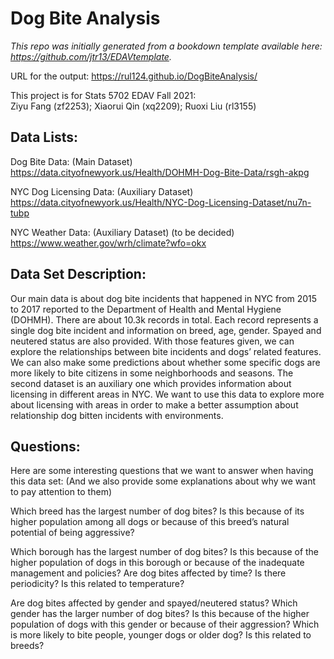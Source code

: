 # Dog Bite Analysis

*This repo was initially generated from a bookdown template available here: https://github.com/jtr13/EDAVtemplate.*	

URL for the output: https://rul124.github.io/DogBiteAnalysis/

This project is for Stats 5702 EDAV Fall 2021:\
Ziyu Fang (zf2253); Xiaorui Qin (xq2209); Ruoxi Liu (rl3155)
## Data Lists:
Dog Bite Data: (Main Dataset)\
 https://data.cityofnewyork.us/Health/DOHMH-Dog-Bite-Data/rsgh-akpg
 
NYC Dog Licensing Data: (Auxiliary Dataset)\
https://data.cityofnewyork.us/Health/NYC-Dog-Licensing-Dataset/nu7n-tubp

NYC Weather Data: (Auxiliary Dataset) (to be decided) \
https://www.weather.gov/wrh/climate?wfo=okx


## Data Set Description:
Our main data is about dog bite incidents that happened in NYC from 2015 to 2017 reported to the Department of Health and Mental Hygiene (DOHMH). There are about 10.3k records in total. Each record represents a single dog bite incident and information on breed, age, gender. Spayed and neutered status are also provided. With those features given, we can explore the relationships between bite incidents and dogs’ related features. We can also make some predictions about whether some specific dogs are more likely to bite citizens in some neighborhoods and seasons. The second dataset is an auxiliary one which provides information about licensing in different areas in NYC. We want to use this data to explore more about licensing with areas in order to make a better assumption about relationship dog bitten incidents with environments.

## Questions:
Here are some interesting questions that we want to answer when having this data set: (And we also provide some explanations about why we want to pay attention to them)

Which breed has the largest number of dog bites? Is this because of its higher population among all dogs or because of this breed’s natural potential of being aggressive? 

Which borough has the largest number of dog bites? Is this because of the higher population of dogs in this borough or because of the inadequate management and policies? Are dog bites affected by time? Is there periodicity? Is this related to temperature? 

Are dog bites affected by gender and spayed/neutered status? Which gender has the larger number of dog bites? Is this because of the higher population of dogs with this gender or because of their aggression? Which is more likely to bite people, younger dogs or older dog? Is this related to breeds?
